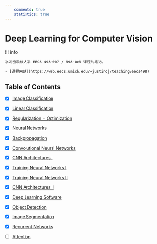 ```yaml
---
    comments: true
    statistics: true
---
```


# Deep Learning for Computer Vision

!!! info

    学习密歇根大学 EECS 498-007 / 598-005 课程的笔记。

    - [课程网站](https://web.eecs.umich.edu/~justincj/teaching/eecs498)

## Table of Contents

- [x] [Image Classification](lec1.md)
- [x] [Linear Classification](lec2.md)
- [x] [Regularization + Optimization](lec3.md)
- [x] [Neural Networks](lec4.md)
- [x] [Backpropagation](lec5.md)
- [x] [Convolutional Neural Networks](lec6.md)
- [x] [CNN Architectures Ⅰ](lec7.md)
- [x] [Training Neural Networks Ⅰ](lec8.md)
- [x] [Training Neural Networks Ⅱ](lec9.md)
- [x] [CNN Architectures Ⅱ](lec10.md)
- [x] [Deep Learning Software](lec11.md)
- [x] [Object Detection](lec12.md)
- [x] [Image Segmentation](lec13.md)
- [x] [Recurrent Networks](lec14.md)
- [ ] [Attention](lec15.md)

